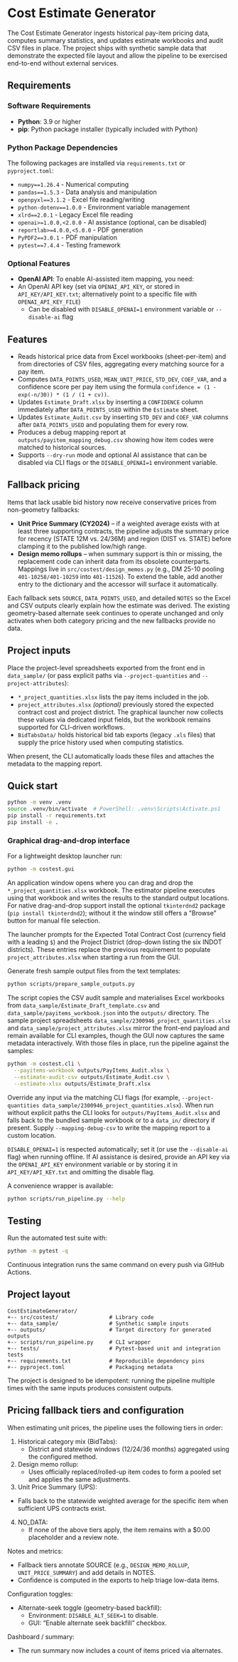 # Cost Estimate Generator

The Cost Estimate Generator ingests historical pay-item pricing data, computes
summary statistics, and updates estimate workbooks and audit CSV files in
place. The project ships with synthetic sample data that demonstrate the
expected file layout and allow the pipeline to be exercised end-to-end without
external services.

## Requirements

### Software Requirements
- **Python**: 3.9 or higher
- **pip**: Python package installer (typically included with Python)

### Python Package Dependencies
The following packages are installed via `requirements.txt` or `pyproject.toml`:
- `numpy==1.26.4` - Numerical computing
- `pandas==1.5.3` - Data analysis and manipulation
- `openpyxl==3.1.2` - Excel file reading/writing
- `python-dotenv==1.0.0` - Environment variable management
- `xlrd==2.0.1` - Legacy Excel file reading
- `openai>=1.0.0,<2.0.0` - AI assistance (optional, can be disabled)
- `reportlab>=4.0.0,<5.0.0` - PDF generation
- `PyPDF2==3.0.1` - PDF manipulation
- `pytest==7.4.4` - Testing framework

### Optional Features
- **OpenAI API**: To enable AI-assisted item mapping, you need:
- An OpenAI API key (set via `OPENAI_API_KEY`, or stored in `API_KEY/API_KEY.txt`;
  alternatively point to a specific file with `OPENAI_API_KEY_FILE`)
  - Can be disabled with `DISABLE_OPENAI=1` environment variable or `--disable-ai` flag

## Features

- Reads historical price data from Excel workbooks (sheet-per-item) and from
  directories of CSV files, aggregating every matching source for a pay item.
- Computes `DATA_POINTS_USED`, `MEAN_UNIT_PRICE`, `STD_DEV`, `COEF_VAR`, and a
  confidence score per pay item using the formula
  `confidence = (1 - exp(-n/30)) * (1 / (1 + cv))`.
- Updates `Estimate_Draft.xlsx` by inserting a `CONFIDENCE` column immediately
  after `DATA_POINTS_USED` within the `Estimate` sheet.
- Updates `Estimate_Audit.csv` by inserting `STD_DEV` and `COEF_VAR` columns
  after `DATA_POINTS_USED` and populating them for every row.
- Produces a debug mapping report at `outputs/payitem_mapping_debug.csv` showing
  how item codes were matched to historical sources.
 - Supports `--dry-run` mode and optional AI assistance that can be disabled
   via CLI flags or the `DISABLE_OPENAI=1` environment variable.

## Fallback pricing

Items that lack usable bid history now receive conservative prices from
non-geometry fallbacks:

- **Unit Price Summary (CY2024)** – if a weighted average exists with at least
  three supporting contracts, the pipeline adjusts the summary price for
  recency (STATE 12M vs. 24/36M) and region (DIST vs. STATE) before clamping it
  to the published low/high range.
- **Design memo rollups** – when summary support is thin or missing, the
  replacement code can inherit data from its obsolete counterparts.  Mappings
  live in `src/costest/design_memos.py` (e.g., DM 25-10 pooling
  `401-10258/401-10259` into `401-11526`).  To extend the table, add another
  entry to the dictionary and the accessor will surface it automatically.

Each fallback sets `SOURCE`, `DATA_POINTS_USED`, and detailed `NOTES` so the
Excel and CSV outputs clearly explain how the estimate was derived.  The
existing geometry-based alternate seek continues to operate unchanged and only
activates when both category pricing and the new fallbacks provide no data.

## Project inputs

Place the project-level spreadsheets exported from the front end in
`data_sample/` (or pass explicit paths via `--project-quantities` and
`--project-attributes`):

- `*_project_quantities.xlsx` lists the pay items included in the job.
- `project_attributes.xlsx` *(optional)* previously stored the expected contract
  cost and project district. The graphical launcher now collects these values
  via dedicated input fields, but the workbook remains supported for CLI-driven
  workflows.
- `BidTabsData/` holds historical bid tab exports (legacy `.xls` files) that
  supply the price history used when computing statistics.

When present, the CLI automatically loads these files and attaches the metadata
to the mapping report.

## Quick start

```bash
python -m venv .venv
source .venv/bin/activate  # PowerShell: .venv\Scripts\Activate.ps1
pip install -r requirements.txt
pip install -e .
```

### Graphical drag-and-drop interface

For a lightweight desktop launcher run:

```bash
python -m costest.gui
```

An application window opens where you can drag and drop the
``*_project_quantities.xlsx`` workbook.  The estimator pipeline executes using
that workbook and writes the results to the standard output locations.  For
native drag-and-drop support install the optional ``tkinterdnd2`` package
(``pip install tkinterdnd2``); without it the window still offers a "Browse"
button for manual file selection.

The launcher prompts for the Expected Total Contract Cost (currency field with a
leading ``$``) and the Project District (drop-down listing the six INDOT
districts). These entries replace the previous requirement to populate
``project_attributes.xlsx`` when starting a run from the GUI.

Generate fresh sample output files from the text templates:

```bash
python scripts/prepare_sample_outputs.py
```

The script copies the CSV audit sample and materialises Excel workbooks from
`data_sample/Estimate_Draft_template.csv` and
`data_sample/payitems_workbook.json` into the `outputs/` directory. The sample
project spreadsheets `data_sample/2300946_project_quantities.xlsx` and
`data_sample/project_attributes.xlsx` mirror the front-end payload and remain
available for CLI examples, though the GUI now captures the same metadata
interactively.
With those files in place, run the pipeline against the samples:

```bash
python -m costest.cli \
  --payitems-workbook outputs/PayItems_Audit.xlsx \
  --estimate-audit-csv outputs/Estimate_Audit.csv \
  --estimate-xlsx outputs/Estimate_Draft.xlsx
```

Override any input via the matching CLI flags (for example,
`--project-quantities data_sample/2300946_project_quantities.xlsx`).
When run without explicit paths the CLI looks for `outputs/PayItems_Audit.xlsx`
and falls back to the bundled sample workbook or to a `data_in/` directory if
present. Supply `--mapping-debug-csv` to write the mapping report to a custom
location.

`DISABLE_OPENAI=1` is respected automatically; set it (or use the
`--disable-ai` flag) when running offline. If AI assistance is desired, provide
an API key via the `OPENAI_API_KEY` environment variable or by storing it in
`API_KEY/API_KEY.txt` and omitting the disable flag.

A convenience wrapper is available:

```bash
python scripts/run_pipeline.py --help
```

## Testing

Run the automated test suite with:

```bash
python -m pytest -q
```

Continuous integration runs the same command on every push via GitHub Actions.

## Project layout

```
CostEstimateGenerator/
+-- src/costest/                # Library code
+-- data_sample/                # Synthetic sample inputs
+-- outputs/                    # Target directory for generated outputs
+-- scripts/run_pipeline.py     # CLI wrapper
+-- tests/                      # Pytest-based unit and integration tests
+-- requirements.txt            # Reproducible dependency pins
+-- pyproject.toml              # Packaging metadata
```

The project is designed to be idempotent: running the pipeline multiple times
with the same inputs produces consistent outputs.

## Pricing fallback tiers and configuration

When estimating unit prices, the pipeline uses the following tiers in order:

1. Historical category mix (BidTabs):
   - District and statewide windows (12/24/36 months) aggregated using the configured method.
2. Design memo rollup:
   - Uses officially replaced/rolled-up item codes to form a pooled set and applies the same adjustments.
3. Unit Price Summary (UPS):
  - Falls back to the statewide weighted average for the specific item when sufficient UPS contracts exist.
4. NO_DATA:
   - If none of the above tiers apply, the item remains with a $0.00 placeholder and a review note.

Notes and metrics:
- Fallback tiers annotate SOURCE (e.g., `DESIGN_MEMO_ROLLUP`, `UNIT_PRICE_SUMMARY`) and add details in NOTES.
- Confidence is computed in the exports to help triage low-data items.

Configuration toggles:
- Alternate-seek toggle (geometry-based backfill):
  - Environment: `DISABLE_ALT_SEEK=1` to disable.
  - GUI: “Enable alternate seek backfill” checkbox.
  

Dashboard / summary:
- The run summary now includes a count of items priced via alternates.
